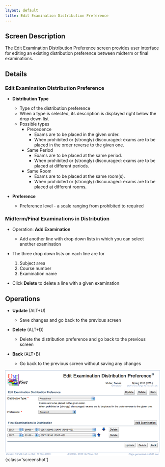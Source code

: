 ```yaml
---
layout: default
title: Edit Examination Distribution Preference
---
```



## Screen Description


 The Edit Examination Distribution Preference screen provides user interface for editing an existing distribution preference between midterm or final examinations.

## Details

### Edit Examination Distribution Preference

* **Distribution Type**
	* Type of the distribution preference
	* When a type is selected, its description is displayed right below the drop down list
	* Possible types
		* Precedence
			* Exams are to be placed in the given order.
			* When prohibited or (strongly) discouraged: exams are to be placed in the order reverse to the given one.
		* Same Period
			* Exams are to be placed at the same period.
			* When prohibited or (strongly) discouraged: exams are to be placed at different periods.
		* Same Room
			* Exams are to be placed at the same room(s).
			* When prohibited or (strongly) discouraged: exams are to be placed at different rooms.

* **Preference**
	* Preference level - a scale ranging from prohibited to required

### Midterm/Final Examinations in Distribution

* Operation: **Add Examination**
	* Add another line with drop down lists in which you can select another examination

* The three drop down lists on each line are for

	1. Subject area
	2. Course number
	3. Examination name

* Click **Delete** to delete a line with a given examination

## Operations

* **Update** (ALT+U)
	* Save changes and go back to the previous screen

* **Delete** (ALT+D)
	* Delete the distribution preference and go back to the previous screen

* **Back** (ALT+B)
	* Go back to the previous screen without saving any changes


![Edit Examination Distribution Preference](images/edit-examination-distribution-preference-1.png){:class='screenshot'}
